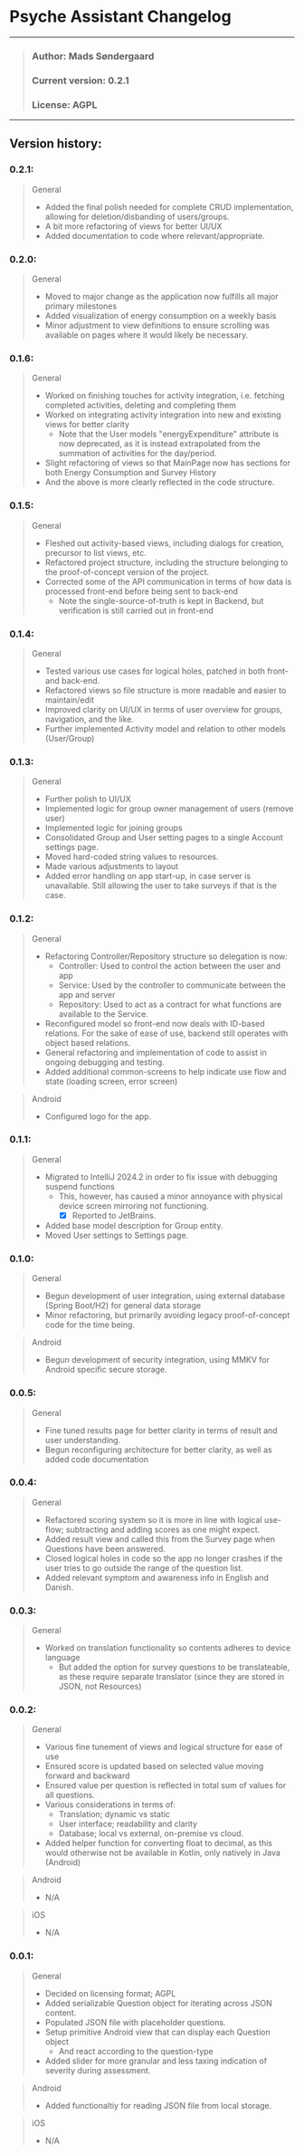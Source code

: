 # Psyche Assistant Changelog
- - -

> ### Author: Mads Søndergaard 
> ### Current version: 0.2.1
> ### License: AGPL
- - -

## Version history:
### 0.2.1:
> General
> - Added the final polish needed for complete CRUD implementation, allowing for deletion/disbanding of users/groups.
> - A bit more refactoring of views for better UI/UX
> - Added documentation to code where relevant/appropriate.

### 0.2.0:
> General
> - Moved to major change as the application now fulfills all major primary milestones
> - Added visualization of energy consumption on a weekly basis
> - Minor adjustment to view definitions to ensure scrolling was available on pages where it would likely be necessary.

### 0.1.6:
> General
> - Worked on finishing touches for activity integration, i.e. fetching completed activities, deleting and completing them
> - Worked on integrating activity integration into new and existing views for better clarity
>   - Note that the User models "energyExpenditure" attribute is now deprecated, as it is instead extrapolated
>     from the summation of activities for the day/period.
> - Slight refactoring of views so that MainPage now has sections for both Energy Consumption and Survey History
> - And the above is more clearly reflected in the code structure.

### 0.1.5:
> General
> - Fleshed out activity-based views, including dialogs for creation, precursor to list views, etc.
> - Refactored project structure, including the structure belonging to the proof-of-concept version of the project.
> - Corrected some of the API communication in terms of how data is processed front-end before being sent to back-end
>   - Note the single-source-of-truth is kept in Backend, but verification is still carried out in front-end


### 0.1.4:
> General
> - Tested various use cases for logical holes, patched in both front- and back-end.
> - Refactored views so file structure is more readable and easier to maintain/edit
> - Improved clarity on UI/UX in terms of user overview for groups, navigation, and the like.
> - Further implemented Activity model and relation to other models (User/Group)

### 0.1.3:
> General
> - Further polish to UI/UX
> - Implemented logic for group owner management of users (remove user)
> - Implemented logic for joining groups
> - Consolidated Group and User setting pages to a single Account settings page.
> - Moved hard-coded string values to resources.
> - Made various adjustments to layout
> - Added error handling on app start-up, in case server is unavailable. Still allowing the user to take surveys if that is the case.

### 0.1.2:
> General
> - Refactoring Controller/Repository structure so delegation is now:
>   - Controller: Used to control the action between the user and app
>   - Service: Used by the controller to communicate between the app and server
>   - Repository: Used to act as a contract for what functions are available to the Service.
> - Reconfigured model so front-end now deals with ID-based relations. For the sake of ease of use, backend still operates with object based relations.
> - General refactoring and implementation of code to assist in ongoing debugging and testing.
> - Added additional common-screens to help indicate use flow and state (loading screen, error screen)

> Android
> - Configured logo for the app. 

### 0.1.1:
> General
> - Migrated to IntelliJ 2024.2 in order to fix issue with debugging suspend functions
>   - This, however, has caused a minor annoyance with physical device screen mirroring not functioning. 
>     - [X] Reported to JetBrains.
> - Added base model description for Group entity.
> - Moved User settings to Settings page.

### 0.1.0:
> General
> - Begun development of user integration, using external database (Spring Boot/H2) for general data storage
> - Minor refactoring, but primarily avoiding legacy proof-of-concept code for the time being.

> Android
> - Begun development of security integration, using MMKV for Android specific secure storage.

### 0.0.5:
> General
> - Fine tuned results page for better clarity in terms of result and user understanding.
> - Begun reconfiguring architecture for better clarity, as well as added code documentation

### 0.0.4:
> General
> - Refactored scoring system so it is more in line with logical use-flow; subtracting and adding scores as one might expect.
> - Added result view and called this from the Survey page when Questions have been answered.
> - Closed logical holes in code so the app no longer crashes if the user tries to go outside the range of the question list.
> - Added relevant symptom and awareness info in English and Danish.

### 0.0.3:
> General
> - Worked on translation functionality so contents adheres to device language
>   - But added the option for survey questions to be translateable, as these require separate translator (since they are stored in JSON, not Resources)

### 0.0.2:
> General
> - Various fine tunement of views and logical structure for ease of use
> - Ensured score is updated based on selected value moving forward and backward
> - Ensured value per question is reflected in total sum of values for all questions.
> - Various considerations in terms of:
>   - Translation; dynamic vs static
>   - User interface; readability and clarity
>   - Database; local vs external, on-premise vs cloud.
> - Added helper function for converting float to decimal, as this would otherwise not be available in Kotlin, only natively in Java (Android)

> Android
> - N/A

> iOS
> - N/A


### 0.0.1:
> General
> - Decided on licensing format; AGPL 
> - Added serializable Question object for iterating across JSON content.
> - Populated JSON file with placeholder questions.
> - Setup primitive Android view that can display each Question object
>   - And react according to the question-type
> - Added slider for more granular and less taxing indication of severity during assessment.


> Android
> - Added functionaltiy for reading JSON file from local storage.

> iOS
> - N/A